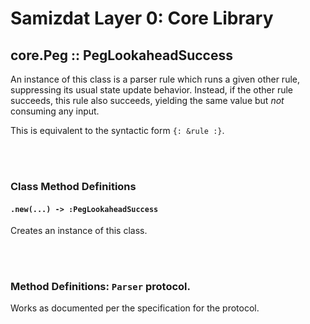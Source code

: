 Samizdat Layer 0: Core Library
==============================

core.Peg :: PegLookaheadSuccess
-------------------------------

An instance of this class is a parser rule which runs a given other rule,
suppressing its usual state update behavior. Instead, if the other rule
succeeds, this rule also succeeds, yielding the same value but *not*
consuming any input.

This is equivalent to the syntactic form `{: &rule :}`.


<br><br>
### Class Method Definitions

#### `.new(...) -> :PegLookaheadSuccess`

Creates an instance of this class.


<br><br>
### Method Definitions: `Parser` protocol.

Works as documented per the specification for the protocol.
